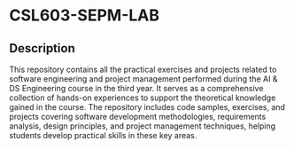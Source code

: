 # CSL603-SEPM-LAB

## Description

This repository contains all the practical exercises and projects related to software engineering and project management performed during the AI & DS Engineering course in the third year. It serves as a comprehensive collection of hands-on experiences to support the theoretical knowledge gained in the course. The repository includes code samples, exercises, and projects covering software development methodologies, requirements analysis, design principles, and project management techniques, helping students develop practical skills in these key areas.
